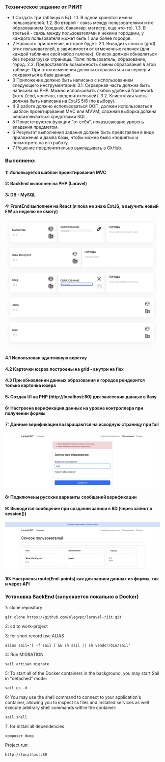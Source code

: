 ### Техническое задание от РИИТ

* 1 Создать три таблицы в БД:
1.1. В одной хранятся имена пользователей.
1.2. Во второй - связь между пользователями и их образованием (среднее, бакалавр,
магистр, еще что-то).
1.3. В третьей - связь между пользователями и некими городами, у каждого пользователя
может быть 1 или более городов.
* 2 Написать приложение, которое будет:
2.1. Выводить список (grid) этих пользователей, в зависимости от отмеченных галочек
(для каждой таблички свой набор галочек). Список должен обновляться без перезагрузки
страницы. Поля: пользователь, образование, город.
2.2. Предоставлять возможность смены образования в этой таблице. При этом изменения
должны отправляться на сервер и сохраняться в базе данных.
* 3 Приложение должно быть написано с использованием следующего инструментария:
3.1. Серверная часть должна быть написана на PHP. Можно использовать любой удобный
framework (хотя Zend, конечно, предпочтительней).
3.2. Клиентская часть должна быть написана на ExtJS 5/6 (по выбору).
* 4 В работе должно использоваться ООП, должен использоваться шаблон проектирования
MVC или MVVM, сложная выборка должна реализовываться средствами SQL.
* 5 Приветствуются функции "от себя", показывающие уровень владения предметом.
* 6 Результат выполнения задания должен быть представлен в виде приложения и дампа
базы, чтобы можно было «поднять» и посмотреть на его работу.
* 7 Решение предпочтительно выкладывать в GitHub.


### Выполнено:
#### 1: Используется шаблон проектирования MVC
#### 2: BackEnd выполнен на PHP (Laravel)
#### 3: DB - MySQL
#### 4: FrontEnd выполнен на React (я пока не знаю ExtJS, а выучить новый FW за неделю не смогу)
![react](https://github.com/olegvpc/laravel-riit/blob/main/images/react.png?raw=true)
#### 4.1 Использовал адаптивную верстку
#### 4.2 Карточки юзров построены на grid - внутри на flex
#### 4.3 При обновлении данных образования и городов рендерится только карточка юзера
#### 5: Создан UI на PHP (http://localhost:80) для занесения данных в базу
#### 6: Настроена верификация данных на уровне контроллера при получении формы
#### 7: Данные верификации возвращаются на исходную страницу при fail
![validation](https://github.com/olegvpc/laravel-riit/blob/main/images/validation.png?raw=true)
#### 8: Подключены русские варианты сообщений верификации
#### 9: Выводится сообщение при создании записи в ВD (через запист в session())
![alert](https://github.com/olegvpc/laravel-riit/blob/main/images/alert.png?raw=true)
#### 10: Настроены route(End-points) как для записи данных из формы, так и через API

### Установка BackEnd (запускается локально в Docker)
1: clone repository
``` 
git clone https://github.com/olegvpc/laravel-riit.git
```
2: cd to work-project

3: for short record use ALIAS
```
alias sail='[ -f sail ] && sh sail || sh vendor/bin/sail'
```
4: Run MIGRATION
```shell
sail artisan migrate 
```
5: To start all of the Docker containers in the background, you may start Sail in "detached" mode:
```shell
sail up -d
```
6: You may use the shell command to connect to your application's container, allowing you to inspect its files and installed services as well execute arbitrary shell commands within the container:
```shell
sail shell
```
7: for install all dependencies
```shell
composer dump
```
Project run: 
```
http://localhost:80
``` 

